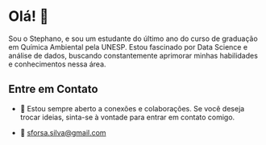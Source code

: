 # Olá! 👋

Sou o Stephano, e sou um estudante do último ano do curso de graduação em Química Ambiental pela UNESP. Estou fascinado por Data Science e análise de dados, buscando constantemente aprimorar minhas habilidades e conhecimentos nessa área.

## Entre em Contato

- 💬 Estou sempre aberto a conexões e colaborações. Se você deseja trocar ideias, sinta-se à vontade para entrar em contato comigo.

- 📧 sforsa.silva@gmail.com 